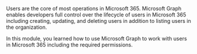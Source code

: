 Users are the core of most operations in Microsoft 365. Microsoft Graph enables developers full control over the lifecycle of users in Microsoft 365 including creating, updating, and deleting users in addition to listing users in the organization. 

In this module, you learned how to use Microsoft Graph to work with users in Microsoft 365 including the required permissions.
